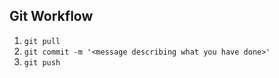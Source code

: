 ## Git Workflow

1. `git pull`
2. `git commit -m '<message describing what you have done>'`
3. `git push`
